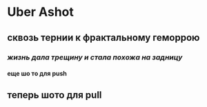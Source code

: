 # Uber Ashot
## сквозь тернии к фрактальному геморрою
### *жизнь дала трещину и стала похожа на задницу*
#### **еще шо то для push**
## теперь шото для pull ##
